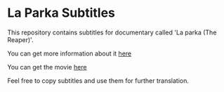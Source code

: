 # La Parka Subtitles

This repository contains subtitles for documentary called 'La parka (The Reaper)'.

You can get more information about it [here](http://www.imdb.com/title/tt3438472/)

You can get the movie [here](https://vimeo.com/ondemand/thereaper)

Feel free to copy subtitles and use them for further translation.
